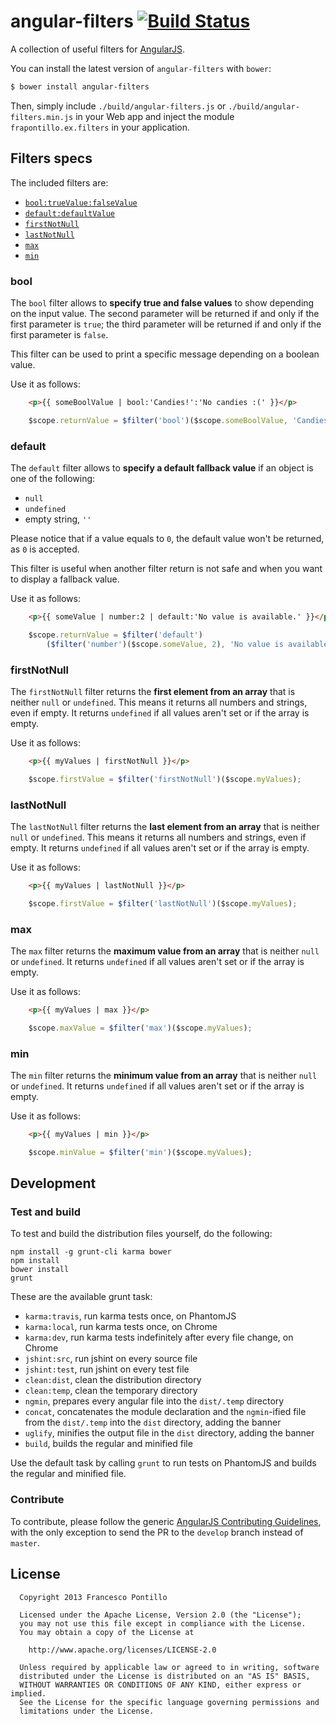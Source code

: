 angular-filters [![Build Status](https://travis-ci.org/frapontillo/angular-filters.png?branch=master)](https://travis-ci.org/frapontillo/angular-filters)
===============

A collection of useful filters for [AngularJS](http://angularjs.org/).

You can install the latest version of `angular-filters` with `bower`:

```bash
$ bower install angular-filters
```

Then, simply include `./build/angular-filters.js` or `./build/angular-filters.min.js` in your Web app and inject the module `frapontillo.ex.filters` in your application.

## Filters specs

The included filters are:

- [`bool:trueValue:falseValue`](#bool)
- [`default:defaultValue`](#default)
- [`firstNotNull`](#firstnotnull)
- [`lastNotNull`](#lastnotnull)
- [`max`](#max)
- [`min`](#min)

### bool

The `bool` filter allows to **specify true and false values** to show depending on the input value. The second parameter will be returned if and only if the first parameter is `true`; the third parameter will be returned if and only if the first parameter is `false`.

This filter can be used to print a specific message depending on a boolean value.

Use it as follows:

```html
	<p>{{ someBoolValue | bool:'Candies!':'No candies :(' }}</p>
```

```javascript
	$scope.returnValue = $filter('bool')($scope.someBoolValue, 'Candies!', 'No candies :(');
```

### default

The `default` filter allows to **specify a default fallback value** if an object is one of the following:

- `null`
- `undefined`
- empty string, `''`

Please notice that if a value equals to `0`, the default value won't be returned, as `0` is accepted.

This filter is useful when another filter return is not safe and when you want to display a fallback value.

Use it as follows:

```html
	<p>{{ someValue | number:2 | default:'No value is available.' }}</p>
```

```javascript
	$scope.returnValue = $filter('default')
		($filter('number')($scope.someValue, 2), 'No value is available.');
```

### firstNotNull

The `firstNotNull` filter returns the **first element from an array** that is neither `null` or `undefined`. This means it returns all numbers and strings, even if empty. It returns `undefined` if all values aren't set or if the array is empty.

Use it as follows:

```html
	<p>{{ myValues | firstNotNull }}</p>
```

```javascript
	$scope.firstValue = $filter('firstNotNull')($scope.myValues);
```

### lastNotNull

The `lastNotNull` filter returns the **last element from an array** that is neither `null` or `undefined`. This means it returns all numbers and strings, even if empty. It returns `undefined` if all values aren't set or if the array is empty.

Use it as follows:

```html
	<p>{{ myValues | lastNotNull }}</p>
```

```javascript
	$scope.firstValue = $filter('lastNotNull')($scope.myValues);
```

### max

The `max` filter returns the **maximum value from an array** that is neither `null` or `undefined`. It returns `undefined` if all values aren't set or if the array is empty.

Use it as follows:

```html
	<p>{{ myValues | max }}</p>
```

```javascript
	$scope.maxValue = $filter('max')($scope.myValues);
```

### min

The `min` filter returns the **minimum value from an array** that is neither `null` or `undefined`. It returns `undefined` if all values aren't set or if the array is empty.

Use it as follows:

```html
	<p>{{ myValues | min }}</p>
```

```javascript
	$scope.minValue = $filter('min')($scope.myValues);
```

## Development

### Test and build

To test and build the distribution files yourself, do the following:

```shell
npm install -g grunt-cli karma bower
npm install
bower install
grunt
```

These are the available grunt task:

* `karma:travis`, run karma tests once, on PhantomJS
* `karma:local`, run karma tests once, on Chrome
* `karma:dev`, run karma tests indefinitely after every file change, on Chrome
* `jshint:src`, run jshint on every source file
* `jshint:test`, run jshint on every test file
* `clean:dist`, clean the distribution directory
* `clean:temp`, clean the temporary directory
* `ngmin`, prepares every angular file into the `dist/.temp` directory
* `concat`, concatenates the module declaration and the `ngmin`-ified file from the `dist/.temp` into the `dist` directory, adding the banner
* `uglify`, minifies the output file in the `dist` directory, adding the banner
* `build`, builds the regular and minified file

Use the default task by calling `grunt` to run tests on PhantomJS and builds the regular and minified file.

### Contribute

To contribute, please follow the generic [AngularJS Contributing Guidelines](https://github.com/angular/angular.js/blob/master/CONTRIBUTING.md), with the only exception to send the PR to the `develop` branch instead of `master`.

## License

```
  Copyright 2013 Francesco Pontillo

  Licensed under the Apache License, Version 2.0 (the "License");
  you may not use this file except in compliance with the License.
  You may obtain a copy of the License at

    http://www.apache.org/licenses/LICENSE-2.0

  Unless required by applicable law or agreed to in writing, software
  distributed under the License is distributed on an "AS IS" BASIS,
  WITHOUT WARRANTIES OR CONDITIONS OF ANY KIND, either express or implied.
  See the License for the specific language governing permissions and
  limitations under the License.
```

